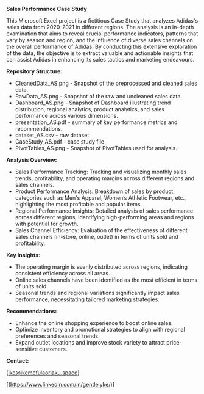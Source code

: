 **Sales Performance Case Study**

This Microsoft Excel project is a fictitious Case Study that analyzes Adidas's sales data from 2020-2021 in different regions. The analysis is an in-depth examination that aims to reveal crucial performance indicators, patterns that vary by season and region, and the influence of diverse sales channels on the overall performance of Adidas. By conducting this extensive exploration of the data, the objective is to extract valuable and actionable insights that can assist Adidas in enhancing its sales tactics and marketing endeavours.

**Repository Structure:**
* CleanedData_AS.png - Snapshot of the preprocessed and cleaned sales data.
* RawData_AS.png - Snapshot of the raw and uncleaned sales data.
* Dashboard_AS.png - Snapshot of Dashboard illustrating trend distribution, regional analytics, product analytics, and sales performance across various dimensions.
* presentation_AS.pdf - summary of key performance metrics and recommendations.
* dataset_AS.csv - raw dataset
* CaseStudy_AS.pdf - case study file
* PivotTables_AS.png - Snapshot of PivotTables used for analysis.

**Analysis Overview:**
* Sales Performance Tracking: Tracking and visualizing monthly sales trends, profitability, and operating margins across different regions and sales channels.
* Product Performance Analysis: Breakdown of sales by product categories such as Men's Apparel, Women’s Athletic Footwear, etc., highlighting the most profitable and popular items.
* Regional Performance Insights: Detailed analysis of sales performance across different regions, identifying high-performing areas and regions with potential for growth.
* Sales Channel Efficiency: Evaluation of the effectiveness of different sales channels (in-store, online, outlet) in terms of units sold and profitability.

**Key Insights:**
* The operating margin is evenly distributed across regions, indicating consistent efficiency across all areas.
* Online sales channels have been identified as the most efficient in terms of units sold.
* Seasonal trends and regional variations significantly impact sales performance, necessitating tailored marketing strategies.

**Recommendations:**
* Enhance the online shopping experience to boost online sales.
* Optimize inventory and promotional strategies to align with regional preferences and seasonal trends.
* Expand outlet locations and improve stock variety to attract price-sensitive customers.

**Contact:**

[ike@ikemefulaoriaku.space]

[(https://www.linkedin.com/in/gentleiyke/)]
